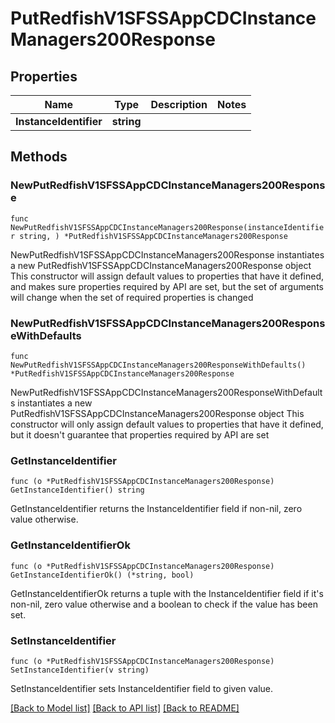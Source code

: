 # PutRedfishV1SFSSAppCDCInstanceManagers200Response

## Properties

Name | Type | Description | Notes
------------ | ------------- | ------------- | -------------
**InstanceIdentifier** | **string** |  | 

## Methods

### NewPutRedfishV1SFSSAppCDCInstanceManagers200Response

`func NewPutRedfishV1SFSSAppCDCInstanceManagers200Response(instanceIdentifier string, ) *PutRedfishV1SFSSAppCDCInstanceManagers200Response`

NewPutRedfishV1SFSSAppCDCInstanceManagers200Response instantiates a new PutRedfishV1SFSSAppCDCInstanceManagers200Response object
This constructor will assign default values to properties that have it defined,
and makes sure properties required by API are set, but the set of arguments
will change when the set of required properties is changed

### NewPutRedfishV1SFSSAppCDCInstanceManagers200ResponseWithDefaults

`func NewPutRedfishV1SFSSAppCDCInstanceManagers200ResponseWithDefaults() *PutRedfishV1SFSSAppCDCInstanceManagers200Response`

NewPutRedfishV1SFSSAppCDCInstanceManagers200ResponseWithDefaults instantiates a new PutRedfishV1SFSSAppCDCInstanceManagers200Response object
This constructor will only assign default values to properties that have it defined,
but it doesn't guarantee that properties required by API are set

### GetInstanceIdentifier

`func (o *PutRedfishV1SFSSAppCDCInstanceManagers200Response) GetInstanceIdentifier() string`

GetInstanceIdentifier returns the InstanceIdentifier field if non-nil, zero value otherwise.

### GetInstanceIdentifierOk

`func (o *PutRedfishV1SFSSAppCDCInstanceManagers200Response) GetInstanceIdentifierOk() (*string, bool)`

GetInstanceIdentifierOk returns a tuple with the InstanceIdentifier field if it's non-nil, zero value otherwise
and a boolean to check if the value has been set.

### SetInstanceIdentifier

`func (o *PutRedfishV1SFSSAppCDCInstanceManagers200Response) SetInstanceIdentifier(v string)`

SetInstanceIdentifier sets InstanceIdentifier field to given value.



[[Back to Model list]](../README.md#documentation-for-models) [[Back to API list]](../README.md#documentation-for-api-endpoints) [[Back to README]](../README.md)


